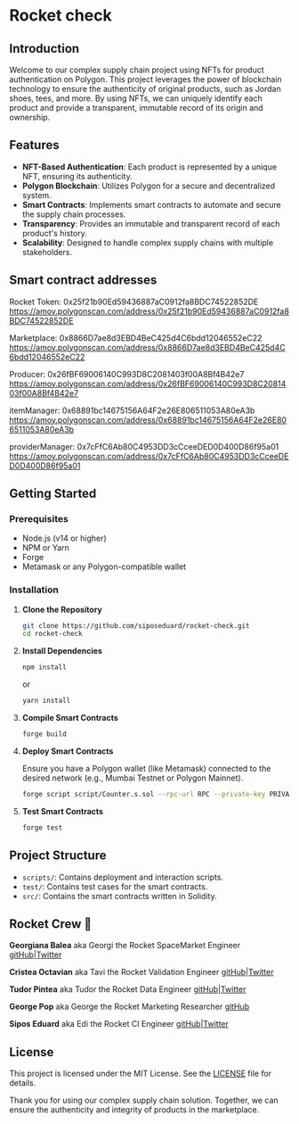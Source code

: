 # Rocket check

## Introduction

Welcome to our complex supply chain project using NFTs for product authentication on Polygon. This project leverages the power of blockchain technology to ensure the authenticity of original products, such as Jordan shoes, tees, and more. By using NFTs, we can uniquely identify each product and provide a transparent, immutable record of its origin and ownership.

## Features

- **NFT-Based Authentication**: Each product is represented by a unique NFT, ensuring its authenticity.
- **Polygon Blockchain**: Utilizes Polygon for a secure and decentralized system.
- **Smart Contracts**: Implements smart contracts to automate and secure the supply chain processes.
- **Transparency**: Provides an immutable and transparent record of each product's history.
- **Scalability**: Designed to handle complex supply chains with multiple stakeholders.

## Smart contract addresses

Rocket Token: 0x25f21b90Ed59436887aC0912fa8BDC74522852DE https://amoy.polygonscan.com/address/0x25f21b90Ed59436887aC0912fa8BDC74522852DE

Marketplace: 0x8866D7ae8d3EBD4BeC425d4C6bdd12046552eC22 https://amoy.polygonscan.com/address/0x8866D7ae8d3EBD4BeC425d4C6bdd12046552eC22

Producer: 0x26fBF69006140C993D8C2081403f00A8Bf4B42e7 https://amoy.polygonscan.com/address/0x26fBF69006140C993D8C2081403f00A8Bf4B42e7

itemManager: 0x68891bc14675156A64F2e26E806511053A80eA3b https://amoy.polygonscan.com/address/0x68891bc14675156A64F2e26E806511053A80eA3b

providerManager: 0x7cFfC6Ab80C4953DD3cCceeDED0D400D86f95a01 https://amoy.polygonscan.com/address/0x7cFfC6Ab80C4953DD3cCceeDED0D400D86f95a01

 
## Getting Started

### Prerequisites

- Node.js (v14 or higher)
- NPM or Yarn
- Forge
- Metamask or any Polygon-compatible wallet

### Installation

1. **Clone the Repository**

   ```sh
   git clone https://github.com/siposeduard/rocket-check.git
   cd rocket-check
   ```

2. **Install Dependencies**

   ```sh
   npm install
   ```

   or

   ```sh
   yarn install
   ```

3. **Compile Smart Contracts**

   ```sh
   forge build
   ```

4. **Deploy Smart Contracts**

   Ensure you have a Polygon wallet (like Metamask) connected to the desired network (e.g., Mumbai Testnet or Polygon Mainnet).

   ```sh
   forge script script/Counter.s.sol --rpc-url RPC --private-key PRIVATE_KEY
   ```

5. **Test Smart Contracts**

   ```sh
   forge test
   ```

## Project Structure

- `scripts/`: Contains deployment and interaction scripts.
- `test/`: Contains test cases for the smart contracts.
- `src/`: Contains the smart contracts written in Solidity.

## Rocket Crew :rocket:

**Georgiana Balea** aka Georgi the Rocket SpaceMarket Engineer [gitHub](https://github.com/GeorgianaBalea)|[Twitter](https://x.com/BaleaGeo)

**Cristea Octavian** aka Tavi the Rocket Validation Engineer [gitHub](https://github.com/octavi42)|[Twitter](https://x.com/octavicristea)

**Tudor Pintea** aka Tudor the Rocket Data Engineer [gitHub](https://github.com/tudorpintea999)|[Twitter](https://x.com/iwantanode)

**George Pop** aka George the Rocket Marketing Researcher [gitHub](https://github.com/Geo01230)
 
**Sipos Eduard** aka Edi the Rocket CI Engineer [gitHub](https://github.com/siposeduard)|[Twitter](https://x.com/SiposEduard1)

## License

This project is licensed under the MIT License. See the [LICENSE](LICENSE) file for details.

Thank you for using our complex supply chain solution. Together, we can ensure the authenticity and integrity of products in the marketplace.

